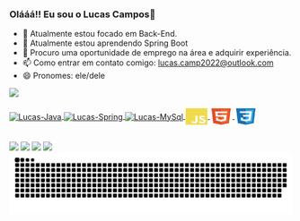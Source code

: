 ### Olááá!! Eu sou o Lucas Campos👋

- 🔭 Atualmente estou focado em Back-End.
- 🌱 Atualmente estou aprendendo Spring Boot
- 🤔 Procuro uma oportunidade de emprego na área e adquirir experiência.
- 📫 Como entrar em contato comigo: lucas.camp2022@outlook.com
- 😄 Pronomes: ele/dele

<div>
  <a href="https://beacon.ai/Lucas-Campos-Mateus">
  <img height="180em" src="https://github-readme-stats.vercel.app/api?username=Lucas-Campos-Mateus&show_icons=true&theme=radical">
</div>

<div style="display: inline_block"><br>
  <img align="center" alt="Lucas-Java" height="30" width="40" src="https://cdn.jsdelivr.net/gh/devicons/devicon/icons/java/java-original-wordmark.svg">
  <img align="center" alt="Lucas-Spring" height="30" width="40" src="https://cdn.jsdelivr.net/gh/devicons/devicon/icons/spring/spring-original-wordmark.svg">
  <img align="center" alt="Lucas-MySql" height="30" width="40" src="https://cdn.jsdelivr.net/gh/devicons/devicon/icons/mysql/mysql-original-wordmark.svg">
  <img align="center" alt="Lucas-Js" height="30" width="40" src="https://raw.githubusercontent.com/devicons/devicon/master/icons/javascript/javascript-plain.svg">
  <img align="center" alt="Lucas-HTML" height="30" width="40" src="https://raw.githubusercontent.com/devicons/devicon/master/icons/html5/html5-original.svg">
  <img align="center" alt="Lucas-CSS" height="30" width="40" src="https://raw.githubusercontent.com/devicons/devicon/master/icons/css3/css3-original.svg"> 
</div>
  
  ##
 
<div> 
  <a href="https://www.linkedin.com/in/lucascamposmateus/" target="_blank"><img src="https://img.shields.io/badge/-LinkedIn-%230077B5?style=for-the-badge&logo=linkedin&logoColor=white" target="_blank"></a> 
  <a href = "mailto:lucas.camp2022@outlook.com"><img src="https://img.shields.io/badge/Microsoft_Outlook-0078D4?style=for-the-badge&logo=microsoft-outlook&logoColor=white" target="_blank"></a>
  <a href="https://whats.link/lucascamposdev" target="_blank"><img src="https://img.shields.io/badge/WhatsApp-25D366?style=for-the-badge&logo=whatsapp&logoColor=white" target="_blank"></a> 
  <a href="https://www.instagram.com/lucascamposmateus/" target="_blank"><img src="https://img.shields.io/badge/-Instagram-%23E4405F?style=for-the-badge&logo=instagram&logoColor=white" target="_blank"></a>
</div>

<picture>
  <source media="(prefers-color-scheme: dark)" srcset="https://raw.githubusercontent.com/Lucas-Campos-Mateus/Lucas-Campos-Mateus/output/github-contribution-grid-snake-dark.svg">
  <source media="(prefers-color-scheme: light)" srcset="https://raw.githubusercontent.com/Lucas-Campos-Mateus/Lucas-Campos-Mateus/output/github-contribution-grid-snake.svg">
  <img alt="github contribution grid snake animation" src="https://raw.githubusercontent.com/Lucas-Campos-Mateus/Lucas-Campos-Mateus/output/github-contribution-grid-snake.svg">
</picture>

